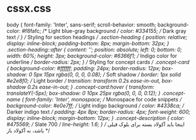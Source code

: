 # cssx.css
body {
            font-family: 'Inter', sans-serif;
            scroll-behavior: smooth;
            background-color: #f8fafc; /* Light blue-gray background */
            color: #334155; /* Dark gray text */
        }
        /* Styling for section headings */
        .section-heading {
            position: relative;
            display: inline-block;
            padding-bottom: 8px;
            margin-bottom: 32px;
        }
        .section-heading::after {
            content: '';
            position: absolute;
            left: 0;
            bottom: 0;
            width: 60%;
            height: 3px;
            background-color: #6366f1; /* Indigo color for underline */
            border-radius: 2px;
        }
        /* Styling for concept cards */
        .concept-card {
            background-color: #ffffff;
            padding: 24px;
            border-radius: 12px;
            box-shadow: 0 5px 15px rgba(0, 0, 0, 0.08); /* Soft shadow */
            border: 1px solid #e2e8f0; /* Light border */
            transition: transform 0.2s ease-in-out, box-shadow 0.2s ease-in-out;
        }
        .concept-card:hover {
            transform: translateY(-5px);
            box-shadow: 0 10px 25px rgba(0, 0, 0, 0.12);
        }
        .concept-name {
            font-family: 'Inter', monospace; /* Monospace for code snippets */
            background-color: #e0e7ff; /* Light indigo background */
            color: #4338ca; /* Darker indigo text */
            padding: 4px 8px;
            border-radius: 4px;
            font-weight: 600;
            display: inline-block;
            margin-bottom: 12px;
        }
        .concept-description {
            color: #475569; /* Slate 700 */
            line-height: 1.6;
        }
        /* اینجا باید آکولاد بسته برای بلوک قبلی باشد، نه آکولاد باز */
